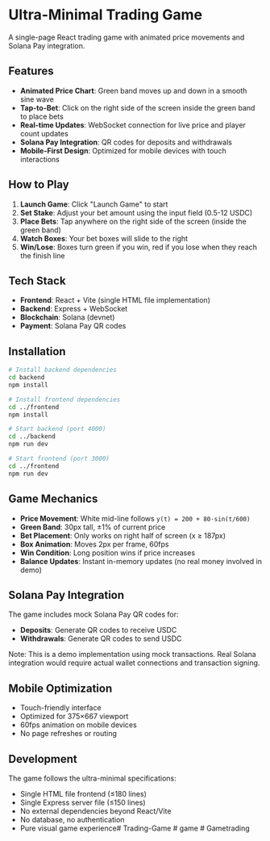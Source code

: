 # Ultra-Minimal Trading Game

A single-page React trading game with animated price movements and Solana Pay integration.

## Features

- **Animated Price Chart**: Green band moves up and down in a smooth sine wave
- **Tap-to-Bet**: Click on the right side of the screen inside the green band to place bets
- **Real-time Updates**: WebSocket connection for live price and player count updates
- **Solana Pay Integration**: QR codes for deposits and withdrawals
- **Mobile-First Design**: Optimized for mobile devices with touch interactions

## How to Play

1. **Launch Game**: Click "Launch Game" to start
2. **Set Stake**: Adjust your bet amount using the input field (0.5-12 USDC)
3. **Place Bets**: Tap anywhere on the right side of the screen (inside the green band)
4. **Watch Boxes**: Your bet boxes will slide to the right
5. **Win/Lose**: Boxes turn green if you win, red if you lose when they reach the finish line

## Tech Stack

- **Frontend**: React + Vite (single HTML file implementation)
- **Backend**: Express + WebSocket
- **Blockchain**: Solana (devnet)
- **Payment**: Solana Pay QR codes

## Installation

```bash
# Install backend dependencies
cd backend
npm install

# Install frontend dependencies  
cd ../frontend
npm install

# Start backend (port 4000)
cd ../backend
npm run dev

# Start frontend (port 3000)
cd ../frontend
npm run dev
```

## Game Mechanics

- **Price Movement**: White mid-line follows `y(t) = 200 + 80·sin(t/600)`
- **Green Band**: 30px tall, ±1% of current price
- **Bet Placement**: Only works on right half of screen (x ≥ 187px)
- **Box Animation**: Moves 2px per frame, 60fps
- **Win Condition**: Long position wins if price increases
- **Balance Updates**: Instant in-memory updates (no real money involved in demo)

## Solana Pay Integration

The game includes mock Solana Pay QR codes for:
- **Deposits**: Generate QR codes to receive USDC
- **Withdrawals**: Generate QR codes to send USDC

Note: This is a demo implementation using mock transactions. Real Solana integration would require actual wallet connections and transaction signing.

## Mobile Optimization

- Touch-friendly interface
- Optimized for 375×667 viewport
- 60fps animation on mobile devices
- No page refreshes or routing

## Development

The game follows the ultra-minimal specifications:
- Single HTML file frontend (≤180 lines)
- Single Express server file (≤150 lines)
- No external dependencies beyond React/Vite
- No database, no authentication
- Pure visual game experience#   T r a d i n g - G a m e  
 #   g a m e  
 #   G a m e t r a d i n g  
 